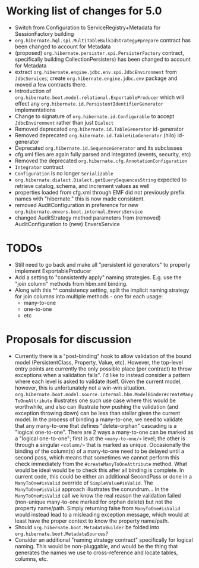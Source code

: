 Working list of changes for 5.0
===================================

* Switch from Configuration to ServiceRegistry+Metadata for SessionFactory building
* `org.hibernate.hql.spi.MultiTableBulkIdStrategy#prepare` contract has been changed to account for Metadata
* (proposed) `org.hibernate.persister.spi.PersisterFactory` contract, specifically building CollectionPersisters)
  has been changed to account for Metadata
* extract `org.hibernate.engine.jdbc.env.spi.JdbcEnvironment` from `JdbcServices`; create
  `org.hibernate.engine.jdbc.env` package and moved a few contracts there.
* Introduction of `org.hibernate.boot.model.relational.ExportableProducer` which will effect any
 `org.hibernate.id.PersistentIdentifierGenerator` implementations
* Change to signature of `org.hibernate.id.Configurable` to accept `JdbcEnvironment` rather than just `Dialect`
* Removed deprecated `org.hibernate.id.TableGenerator` id-generator
* Removed deprecated `org.hibernate.id.TableHiLoGenerator` (hilo) id-generator
* Deprecated `org.hibernate.id.SequenceGenerator` and its subclasses
* cfg.xml files are again fully parsed and integrated (events, security, etc)
* Removed the deprecated `org.hibernate.cfg.AnnotationConfiguration`
* `Integrator` contract
* `Configuration` is  no longer `Serializable`
* `org.hibernate.dialect.Dialect.getQuerySequencesString` expected to retrieve catalog, schema, and increment values as well
* properties loaded from cfg.xml through EMF did not previously prefix names with "hibernate." this is now made consistent.
* removed AuditConfiguration in preference for new `org.hibernate.envers.boot.internal.EnversService`
* changed AuditStrategy method parameters from (removed) AuditConfiguration to (new) EnversService


TODOs
=====
* Still need to go back and make all "persistent id generators" to properly implement ExportableProducer
* Add a setting to "consistently apply" naming strategies.  E.g. use the "join column" methods from hbm.xml binding.
* Along with this ^^ consistency setting, split the implicit naming strategy for join columns into multiple methods - one for each usage:
   * many-to-one
   * one-to-one
   * etc


Proposals for discussion
========================
* Currently there is a "post-binding" hook to allow validation of the bound model (PersistentClass,
Property, Value, etc).  However, the top-level entry points are currently the only possible place
(per contract) to throw exceptions when a validation fails".  I'd like to instead consider a pattern
where each level is asked to validate itself.  Given the current model, however, this is unfortunately
not a win-win situation.  `org.hibernate.boot.model.source.internal.hbm.ModelBinder#createManyToOneAttribute`
illustrates one such use case where this would be worthwhile, and also can illustrate how pushing the
validation (and exception throwing down) can be less than stellar given the current model.  In the process
of binding a many-to-one, we need to validate that any many-to-one that defines "delete-orphan" cascading
is a "logical one-to-one".  There are 2 ways a many-to-one can be marked as a "logical one-to-one"; first
is at the `<many-to-one/>` level; the other is through a singular `<column/>` that is marked as unique.
Occasionally the binding of the column(s) of a many-to-one need to be delayed until a second pass, which
means that sometimes we cannot perform this check immediately from the `#createManyToOneAttribute` method.
What would be ideal would be to check this after all binding is complete.  In current code, this could be
either an additional SecondPass or done in a `ManyToOne#isValid` override of `SimpleValue#isValid`.  The
`ManyToOne#isValid` approach illustrates the conundrum... In the `ManyToOne#isValid` call we know the real
reason the validation failed (non-unique many-to-one marked for orphan delete) but not the property name/path.
Simply returning false from `ManyToOne#isValid` would instead lead to a misleading exception message, which
would at least have the proper context to know the property name/path.
* Should `org.hibernate.boot.MetadataBuilder` be folded into `org.hibernate.boot.MetadataSources`?
* Consider an additional "naming strategy contract" specifically for logical naming.  This would be non-pluggable, and
would be the thing that generates the names we use to cross-reference and locate tables, columns, etc.